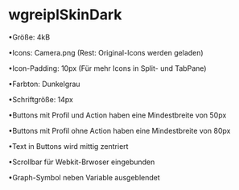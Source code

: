 wgreiplSkinDark
===============

•Größe: 4kB

•Icons: Camera.png (Rest: Original-Icons werden geladen)

•Icon-Padding: 10px (Für mehr Icons in Split- und TabPane)

•Farbton: Dunkelgrau

•Schriftgröße: 14px

•Buttons mit Profil und Action haben eine Mindestbreite von 50px

•Buttons mit Profil ohne Action haben eine Mindestbreite von 80px

•Text in Buttons wird mittig zentriert

•Scrollbar für Webkit-Brwoser eingebunden

•Graph-Symbol neben Variable ausgeblendet



